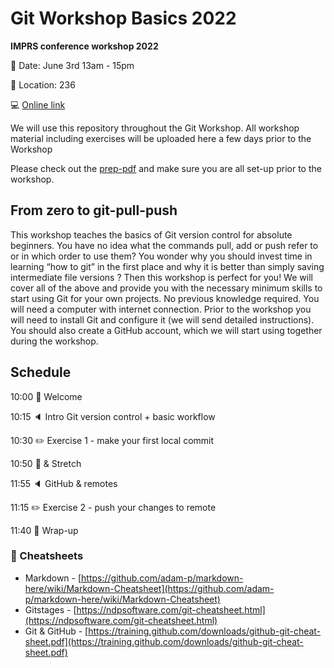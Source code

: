 # Git Workshop Basics 2022

__IMPRS conference workshop 2022__

:calendar: Date: June 3rd 13am - 15pm

:door: Location: 236

:computer: [Online link](https://us06web.zoom.us/j/85782801861?pwd=cFNvVEV2YXlPeFppQlJIQ29TbjUyUT09)

We will use this repository throughout the Git Workshop. All workshop material including exercises will be uploaded here a few days prior to the Workshop

Please check out the [prep-pdf](https://github.com/aranas/Git_Workshop_Basics2022/blob/main/1_Howtoprepare.pdf) and make sure you are all set-up prior to the workshop.

## From zero to git-pull-push

This workshop teaches the basics of Git version control for absolute beginners. You have no idea what the commands pull, add or push refer to or in which order to use them? You wonder why you should invest time in learning “how to git” in the first place and why it is better than simply saving intermediate file versions ? Then this workshop is perfect for you!  We will cover all of the above and provide you with the necessary minimum skills to start using Git for your own projects. No previous knowledge required. You will need a computer with internet connection. Prior to the workshop you will need to install Git and configure it (we will send detailed instructions). You should also create a GitHub account, which we will start using together during the workshop.

## Schedule
10:00  :wave: Welcome

10:15  :speaker: Intro Git version control + basic workflow

10:30  :pencil2: Exercise 1 - make your first local commit

10:50  :cookie: & Stretch

11:55  :speaker: GitHub & remotes

11:15  :pencil2: Exercise 2 - push your changes to remote

11:40  :ribbon: Wrap-up

### 📝 Cheatsheets

* Markdown - [https://github.com/adam-p/markdown-here/wiki/Markdown-Cheatsheet](https://github.com/adam-p/markdown-here/wiki/Markdown-Cheatsheet)
* Gitstages - [https://ndpsoftware.com/git-cheatsheet.html](https://ndpsoftware.com/git-cheatsheet.html)
* Git & GitHub - [https://training.github.com/downloads/github-git-cheat-sheet.pdf](https://training.github.com/downloads/github-git-cheat-sheet.pdf)


